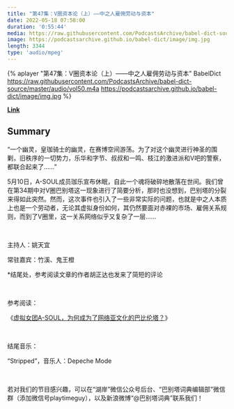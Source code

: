 ```yaml
---
title: "第47集：V圈资本论（上）——中之人雇佣劳动与资本"
date: 2022-05-18 07:58:00
duration: '0:55:44'
media: https://raw.githubusercontent.com/PodcastsArchive/babel-dict-source/master/audio/vol50.m4a
image: https://podcastsarchive.github.io/babel-dict/image/img.jpg
length: 3344
type: 'audio/mpeg'
---
```


{% aplayer "第47集：V圈资本论（上）——中之人雇佣劳动与资本" BabelDict  https://raw.githubusercontent.com/PodcastsArchive/babel-dict-source/master/audio/vol50.m4a https://podcastsarchive.github.io/babel-dict/image/img.jpg %}

**[Link](https://www.xiaoyuzhoufm.com/episode/6284aa1c069769098b593325)**

## Summary
<p>“一个幽灵，皇珈骑士的幽灵，在赛博空间游荡。为了对这个幽灵进行神圣的围剿，旧秩序的一切势力，乐华和字节、叔叔和一鸣、枝江的激进派和V吧的警察，都联合起来了……”</p><p>5月10日，A-SOUL成员珈乐宣布休眠，自此一个魂将破碎地散落在世间。我们曾在第34期中对V圈巴别塔这一现象进行了简要分析，那时也没想到，巴别塔的分裂来得如此突然。然而，这次事件也引入了一些非常实际的问题，也就是中之人本质上也是一个劳动者，无论其虚拟身份如何，其仍然要面对赤裸的市场、雇佣关系规则，而到了V圈里，这一关系网络似乎又复杂了一层……</p><p><br /></p><p>主持人：姚天宜</p><p>常驻嘉宾：竹溪、鬼王橙</p><p>*结尾处，参考阅读文章的作者胡正达也发来了简短的评论</p><p><br /></p><p>参考阅读：</p><p>《<a href="https://zhuanlan.zhihu.com/p/371814700" rel="nofollow">虚拟女团A-SOUL，为何成为了网络亚文化的巴比伦塔？</a>》</p><p><br /></p><p>结尾音乐：</p><p>“Stripped”，音乐人：Depeche Mode</p><p><br /></p><p>若对我们的节目感兴趣，可以在“湖岸”微信公众号后台、“巴别塔词典编辑部”微信群（添加微信号playtimeguy），以及新浪微博“@巴别塔词典”联系我们！</p>
    